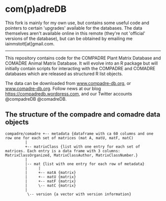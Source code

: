 com(p)adreDB
==========

This fork is mainly for my own use, but contains some useful code and pointers
to certain 'upgrades' available for the databases. The data themselves aren't 
available online in this remote (they're not 'official' versions of the database),
but can be obtained by emailing me iainmstott[at]gmail.com.

***

This repository contains code for the COMPADRE Plant Matrix Database and COMADRE Animal Matrix Database.
It will evolve into an R package but will initially contain scripts for interacting with the COMPADRE and COMADRE databases which are released as structured R list objects.

The data can be downloaded from www.compadre-db.org, or www.comadre-db.org.
Follow news at our blog https://compadredb.wordpress.com, and our Twitter accounts @compadreDB @comadreDB.


The structure of the compadre and comadre data objects
-----------------------------------------
    compadre/comadre +-- metadata {dataframe with ca 60 columns and one row one for each set of matrices (mat A, matU, matF, matC)
             |
             +-- matrixClass {list with one entry for each set of matrices. Each entry is a data frame with 3 columns: MatrixClassOrganized, MatrixClassAuthor, MatrixClassNumber.}
             |
             |-- mat {list with one entry for each row of metadata}
             |     |
             |     +-- matA {matrix}
             |     +-- matU {matrix}
             |     +-- matF {matrix}
             |     \-- matC {matrix}
             |
              \-- version {a vector with version information}

